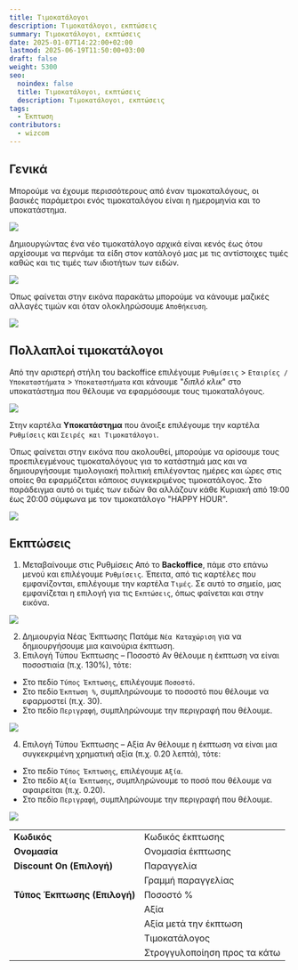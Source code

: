 ```yaml
---
title: Τιμοκατάλογοι
description: Τιμοκατάλογοι, εκπτώσεις
summary: Τιμοκατάλογοι, εκπτώσεις
date: 2025-01-07T14:22:00+02:00
lastmod: 2025-06-19T11:50:00+03:00
draft: false
weight: 5300
seo:
  noindex: false
  title: Τιμοκατάλογοι, εκπτώσεις
  description: Τιμοκατάλογοι, εκπτώσεις
tags:
  - Έκπτωση
contributors:
  - wizcom
---
```

## Γενικά

Μπορούμε να έχουμε περισσότερους από έναν τιμοκαταλόγους, οι βασικές παράμετροι ενός τιμοκαταλόγου είναι η ημερομηνία και το υποκατάστημα.

![](/images/pricelist-001.jpg)

Δημιουργώντας ένα νέο τιμοκατάλογο αρχικά είναι κενός έως ότου αρχίσουμε να περνάμε τα είδη στον κατάλογό μας με τις αντίστοιχες τιμές καθώς και τις τιμές των ιδιοτήτων των ειδών.

![](/images/pricelist-002.jpg)

Όπως φαίνεται στην εικόνα παρακάτω μπορούμε να κάνουμε μαζικές αλλαγές τιμών και όταν ολοκληρώσουμε `Αποθήκευση`.

![](/images/pricelist-003.jpg)

## Πολλαπλοί τιμοκατάλογοι

Από την αριστερή στήλη του backoffice επιλέγουμε `Ρυθμίσεις` > `Εταιρίες / Υποκαταστήματα` > `Υποκαταστήματα` και κάνουμε "*διπλό κλικ*" στο υποκατάστημα που θέλουμε να εφαρμόσουμε τους τιμοκαταλόγους.

![](/images/pricelist-004.jpg)

Στην καρτέλα **Υποκατάστημα** που άνοιξε επιλέγουμε την καρτέλα `Ρυθμίσεις` και `Σειρές και Τιμοκατάλογοι`.

Όπως φαίνεται στην εικόνα που ακολουθεί, μπορούμε να ορίσουμε τους προεπιλεγμένους τιμοκαταλόγους για το κατάστημά μας και να δημιουργήσουμε τιμολογιακή πολιτική επιλέγοντας ημέρες και ώρες στις οποίες θα εφαρμόζεται κάποιος συγκεκριμένος τιμοκατάλογος. Στο παράδειγμα αυτό οι τιμές των ειδών θα αλλάζουν κάθε Κυριακή από 19:00 έως 20:00 σύμφωνα με τον τιμοκατάλογο "HAPPY HOUR".

![](/images/pricelist-005.png)

## Εκπτώσεις

1. Μεταβαίνουμε στις Ρυθμίσεις
   Από το **Backoffice**, πάμε στο επάνω μενού και επιλέγουμε `Ρυθμίσεις`.
   Έπειτα, από τις καρτέλες που εμφανίζονται, επιλέγουμε την καρτέλα `Τιμές`.
   Σε αυτό το σημείο, μας εμφανίζεται η επιλογή για τις `Εκπτώσεις`, όπως φαίνεται και στην εικόνα. 

![](/images/32-sales-01.jpg)

2. Δημιουργία Νέας Έκπτωσης
   Πατάμε `Νέα Καταχώριση` για να δημιουργήσουμε μια καινούρια έκπτωση.
3. Επιλογή Τύπου Έκπτωσης – Ποσοστό
   Αν θέλουμε η έκπτωση να είναι ποσοστιαία (π.χ. 130%), τότε:

  * Στο πεδίο `Τύπος Έκπτωσης`, επιλέγουμε `Ποσοστό`.
  * Στο πεδίο `Έκπτωση %`, συμπληρώνουμε το ποσοστό που θέλουμε να εφαρμοστεί (π.χ. 30). 
  * Στο πεδίο `Περιγραφή`, συμπληρώνουμε την περιγραφή που θέλουμε. 

![](/images/32-sales-03.jpg)

4. Επιλογή Τύπου Έκπτωσης – Αξία
   Αν θέλουμε η έκπτωση να είναι μια συγκεκριμένη χρηματική αξία (π.χ. 0.20 λεπτά), τότε:

  * Στο πεδίο `Τύπος Έκπτωσης`, επιλέγουμε `Αξία`.
  * Στο πεδίο `Αξία Έκπτωσης`, συμπληρώνουμε το ποσό που θέλουμε να αφαιρείται (π.χ. 0.20).
  * Στο πεδίο `Περιγραφή`, συμπληρώνουμε την περιγραφή που θέλουμε. 



![](/images/32-sales-04.jpg)



|                              |                              |
| ---------------------------- | ---------------------------- |
| **Κωδικός**                  | Κωδικός έκπτωσης             |
| **Ονομασία**                 | Ονομασία έκπτωσης            |
| **Discount On (Επιλογή)**    | Παραγγελία                   |
|                              | Γραμμή παραγγελίας           |
| **Τύπος Έκπτωσης (Επιλογή)** | Ποσοστό %                    |
|                              | Αξία                         |
|                              | Αξία μετά την έκπτωση        |
|                              | Τιμοκατάλογος                |
|                              | Στρογγυλοποίηση προς τα κάτω |
